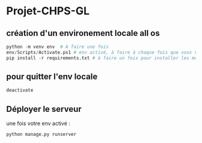 # Projet-CHPS-GL

## création d'un environement locale all os

```python
python -m venv env  # A faire une fois
env/Scripts/Activate.ps1 # env activé, à faire à chaque fois que vous voulez utiliser l'env local
pip install -r requirements.txt # à faire un fois pour installer les modules nécessaires
```
## pour quitter l'env locale
```python
deactivate
```
## Déployer le serveur

une fois votre env activé :
```python
python manage.py runserver
```